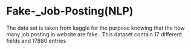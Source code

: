 # Fake-_Job-Posting(NLP)
The data set is taken from kaggle  for the purpose knowing that the how many job posting in website are fake .
This dataset contain 17 different fields and 17880 entries


